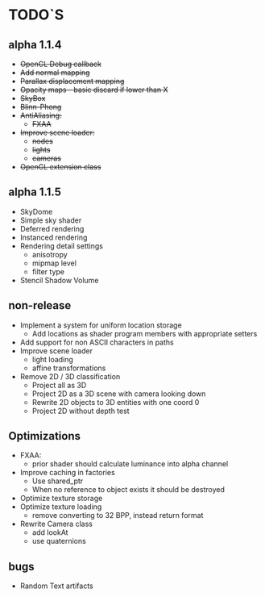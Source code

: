 # TODO`S

## alpha 1.1.4
* ~~OpenGL Debug callback~~
* ~~Add normal mapping~~
* ~~Parallax displacement mapping~~
* ~~Opacity maps - basic discard if lower than X~~
* ~~SkyBox~~
* ~~Blinn-Phong~~
* ~~AntiAliasing:~~
  * ~~FXAA~~
* ~~Improve scene loader:~~
  * ~~nodes~~
  * ~~lights~~
  * ~~cameras~~
* ~~OpenGL extension class~~

## alpha 1.1.5
* SkyDome
* Simple sky shader
* Deferred rendering
* Instanced rendering
* Rendering detail settings
  * anisotropy
  * mipmap level
  * filter type
* Stencil Shadow Volume

## non-release
* Implement a system for uniform location storage  
  * Add locations as shader program members with appropriate setters
* Add support for non ASCII characters in paths
* Improve scene loader
  * light loading
  * affine transformations
* Remove 2D / 3D classification
  * Project all as 3D
  * Project 2D as a 3D scene with camera looking down
  * Rewrite 2D objects to 3D entities with one coord 0
  * Project 2D without depth test

## Optimizations
* FXAA:
  * prior shader should calculate luminance into alpha channel
* Improve caching in factories
  * Use shared_ptr
  * When no reference to object exists it should be destroyed
* Optimize texture storage
* Optimize texture loading
  * remove converting to 32 BPP, instead return format
* Rewrite Camera class
  * add lookAt
  * use quaternions

## bugs
* Random Text artifacts
